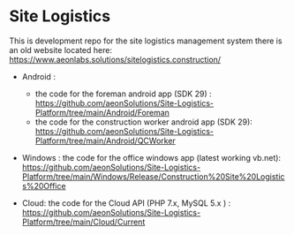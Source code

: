 # Site Logistics 
 This is development repo for the site logistics management system
there is an old website located here:
https://www.aeonlabs.solutions/sitelogistics.construction/

- Android : 
   - the code for the foreman android app (SDK 29) : 
   https://github.com/aeonSolutions/Site-Logistics-Platform/tree/main/Android/Foreman
   - the code for the construction worker android app (SDK 29):
   https://github.com/aeonSolutions/Site-Logistics-Platform/tree/main/Android/QCWorker
  
- Windows : the code for the office windows app (latest working vb.net): 
https://github.com/aeonSolutions/Site-Logistics-Platform/tree/main/Windows/Release/Construction%20Site%20Logistics%20Office

- Cloud: the code for the Cloud API (PHP 7.x, MySQL 5.x ) : 
https://github.com/aeonSolutions/Site-Logistics-Platform/tree/main/Cloud/Current
